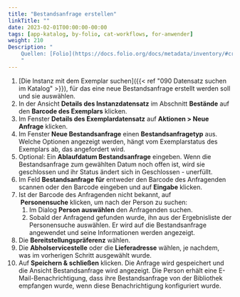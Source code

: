 ```yaml
---
title: "Bestandsanfrage erstellen"
linkTitle: ""
date: 2023-02-01T00:00:00-00:00
tags: [app-katalog, by-folio, cat-workflows, for-anwender]
weight: 210
Description: "
    Quellen: [Folio](https://docs.folio.org/docs/metadata/inventory/#creating-a-new-request) <!-- & [GBV](https://info.gebev.de/display/FOLIOGBVEXTERN/Folio:+Bestandsanfrage+erstellen) -->
    "
---
```


1.  [Die Instanz mit dem Exemplar suchen]({{< ref "090 Datensatz suchen im Katalog" >}}), für das eine neue Bestandsanfrage erstellt werden soll und sie auswählen.
2.  In der Ansicht **Details des Instanzdatensatz** im Abschnitt **Bestände** auf den **Barcode des Exemplars** klicken.
3.  Im Fenster **Details des Exemplardatensatz** auf **Aktionen > Neue Anfrage** klicken.
4.  Im Fenster **Neue Bestandsanfrage** einen **Bestandsanfragetyp** aus. Welche Optionen angezeigt werden, hängt vom Exemplarstatus des Exemplars ab, das angefordert wird.
5.  Optional: Ein **Ablaufdatum Bestandsanfrage** eingeben. Wenn die Bestandsanfrage zum gewählten Datum noch offen ist, wird sie geschlossen und ihr Status ändert sich in Geschlossen - unerfüllt.
6.  Im Feld **Bestandsanfrage für** entweder den Barcode des Anfragenden scannen oder den Barcode eingeben und auf **Eingabe** klicken.
7.  Ist der Barcode des Anfragenden nicht bekannt, auf  **Personensuche** klicken, um nach der Person zu suchen:
    1.  Im Dialog **Person auswählen** den Anfragenden suchen.
    2.  Sobald der Anfragend gefunden wurde, ihn aus der Ergebnisliste der Personensuche auswählen. Er wird auf die Bestandsanfrage angewendet und seine Informationen werden angezeigt.
8.  Die **Bereitstellungspräferenz** wählen.
9.  Die **Abholservicestelle** oder die **Lieferadresse** wählen, je nachdem, was im vorherigen Schritt ausgewählt wurde.
10.  Auf **Speichern & schließen** klicken. Die Anfrage wird gespeichert und die Ansicht Bestandsanfrage wird angezeigt. Die Person erhält eine E-Mail-Benachrichtigung, dass ihre Bestandsanfrage von der Bibliothek empfangen wurde, wenn diese Benachrichtigung konfiguriert wurde.
